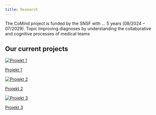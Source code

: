```yaml
---
title: Research
---
```


The CoMind project is funded by the SNSF with … 5 years (08/2024 – 07/2029).
Topic Improving diagnoses by understanding the collaborative and cognitive processes of medical teams


## Our current projects


<div class="row">

<div class="col-md-4">
  <a href="/projekt1/">
    <img src="/media/projekt1.jpg" alt="Projekt 1" class="img-fluid" />
    <p class="text-center">Projekt 1</p>
  </a>
</div>

<div class="col-md-4">
  <a href="/projekt2/">
    <img src="/media/projekt2.jpg" alt="Projekt 2" class="img-fluid" />
    <p class="text-center">Projekt 2</p>
  </a>
</div>

<div class="col-md-4">
  <a href="/projekt3/">
    <img src="/media/projekt3.jpg" alt="Projekt 3" class="img-fluid" />
    <p class="text-center">Projekt 3</p>
  </a>
</div>

</div>
